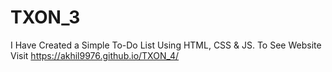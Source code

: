 # TXON_3
I Have Created a Simple To-Do List Using HTML, CSS &amp; JS.
To See Website Visit https://akhil9976.github.io/TXON_4/
